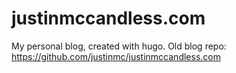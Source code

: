 # justinmccandless.com
My personal blog, created with hugo.  Old blog repo: https://github.com/justinmc/justinmccandless.com
